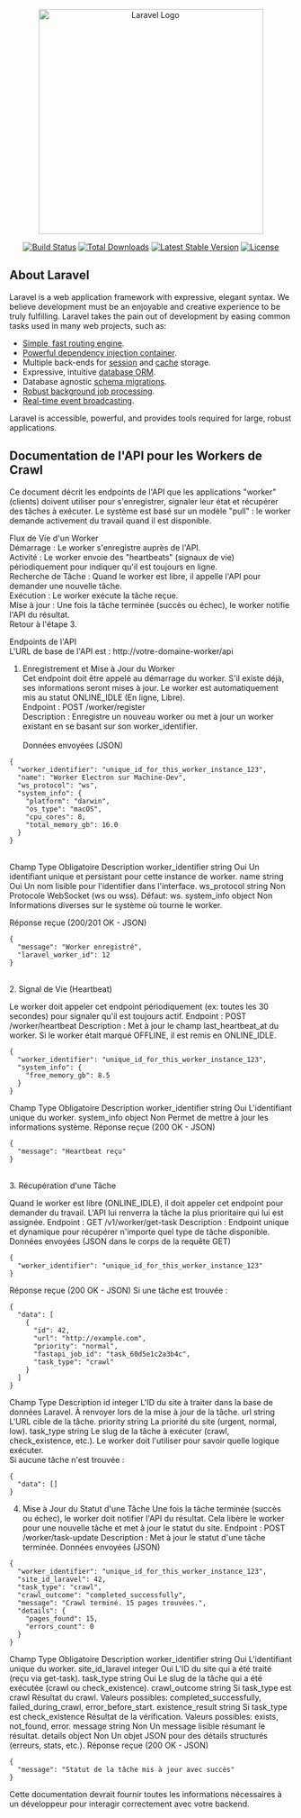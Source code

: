 <p align="center"><a href="https://laravel.com" target="_blank"><img src="https://raw.githubusercontent.com/laravel/art/master/logo-lockup/5%20SVG/2%20CMYK/1%20Full%20Color/laravel-logolockup-cmyk-red.svg" width="400" alt="Laravel Logo"></a></p>

<p align="center">
<a href="https://github.com/laravel/framework/actions"><img src="https://github.com/laravel/framework/workflows/tests/badge.svg" alt="Build Status"></a>
<a href="https://packagist.org/packages/laravel/framework"><img src="https://img.shields.io/packagist/dt/laravel/framework" alt="Total Downloads"></a>
<a href="https://packagist.org/packages/laravel/framework"><img src="https://img.shields.io/packagist/v/laravel/framework" alt="Latest Stable Version"></a>
<a href="https://packagist.org/packages/laravel/framework"><img src="https://img.shields.io/packagist/l/laravel/framework" alt="License"></a>
</p>

## About Laravel

Laravel is a web application framework with expressive, elegant syntax. We believe development must be an enjoyable and creative experience to be truly fulfilling. Laravel takes the pain out of development by easing common tasks used in many web projects, such as:

- [Simple, fast routing engine](https://laravel.com/docs/routing).
- [Powerful dependency injection container](https://laravel.com/docs/container).
- Multiple back-ends for [session](https://laravel.com/docs/session) and [cache](https://laravel.com/docs/cache) storage.
- Expressive, intuitive [database ORM](https://laravel.com/docs/eloquent).
- Database agnostic [schema migrations](https://laravel.com/docs/migrations).
- [Robust background job processing](https://laravel.com/docs/queues).
- [Real-time event broadcasting](https://laravel.com/docs/broadcasting).

Laravel is accessible, powerful, and provides tools required for large, robust applications.

## Documentation de l'API pour les Workers de Crawl

Ce document décrit les endpoints de l'API que les applications "worker" (clients) doivent utiliser pour s'enregistrer, signaler leur état et récupérer des tâches à exécuter. Le système est basé sur un modèle "pull" : le worker demande activement du travail quand il est disponible.

Flux de Vie d'un Worker<br>
Démarrage : Le worker s'enregistre auprès de l'API.<br>
Activité : Le worker envoie des "heartbeats" (signaux de vie) périodiquement pour indiquer qu'il est toujours en ligne.<br>
Recherche de Tâche : Quand le worker est libre, il appelle l'API pour demander une nouvelle tâche.<br>
Exécution : Le worker exécute la tâche reçue.<br>
Mise à jour : Une fois la tâche terminée (succès ou échec), le worker notifie l'API du résultat.<br>
Retour à l'étape 3.<br>

Endpoints de l'API<br>
L'URL de base de l'API est : http://votre-domaine-worker/api

1. Enregistrement et Mise à Jour du Worker<br>
Cet endpoint doit être appelé au démarrage du worker. S'il existe déjà, ses informations seront mises à jour. Le worker est automatiquement mis au statut ONLINE_IDLE (En ligne, Libre).<br>
Endpoint : POST /worker/register<br>
Description : Enregistre un nouveau worker ou met à jour un worker existant en se basant sur son worker_identifier.<br><br>
Données envoyées (JSON)

~~~~
{
  "worker_identifier": "unique_id_for_this_worker_instance_123",
  "name": "Worker Electron sur Machine-Dev",
  "ws_protocol": "ws",
  "system_info": {
    "platform": "darwin",
    "os_type": "macOS",
    "cpu_cores": 8,
    "total_memory_gb": 16.0
  }
}
~~~~
<br>
Champ	Type	Obligatoire	Description
worker_identifier	string	Oui	Un identifiant unique et persistant pour cette instance de worker.
name	string	Oui	Un nom lisible pour l'identifier dans l'interface.
ws_protocol	string	Non	Protocole WebSocket (ws ou wss). Défaut: ws.
system_info	object	Non	Informations diverses sur le système où tourne le worker.

Réponse reçue (200/201 OK - JSON)

~~~~
{
  "message": "Worker enregistré",
  "laravel_worker_id": 12
}
~~~~~
<br>
2. Signal de Vie (Heartbeat)<br>

Le worker doit appeler cet endpoint périodiquement (ex: toutes les 30 secondes) pour signaler qu'il est toujours actif.
Endpoint : POST /worker/heartbeat
Description : Met à jour le champ last_heartbeat_at du worker. Si le worker était marqué OFFLINE, il est remis en ONLINE_IDLE.

~~~
{
  "worker_identifier": "unique_id_for_this_worker_instance_123",
  "system_info": {
    "free_memory_gb": 8.5
  }
}
~~~

Champ	Type	Obligatoire	Description
worker_identifier	string	Oui	L'identifiant unique du worker.
system_info	object	Non	Permet de mettre à jour les informations système.
Réponse reçue (200 OK - JSON)

~~~
{
  "message": "Heartbeat reçu"
}
~~~
<br>
3. Récupération d'une Tâche<br>

Quand le worker est libre (ONLINE_IDLE), il doit appeler cet endpoint pour demander du travail. L'API lui renverra la tâche la plus prioritaire qui lui est assignée.
Endpoint : GET /v1/worker/get-task
Description : Endpoint unique et dynamique pour récupérer n'importe quel type de tâche disponible.
Données envoyées (JSON dans le corps de la requête GET)

~~~
{
  "worker_identifier": "unique_id_for_this_worker_instance_123"
}
~~~

Réponse reçue (200 OK - JSON)
Si une tâche est trouvée :

~~~
{
  "data": [
    {
      "id": 42,
      "url": "http://example.com",
      "priority": "normal",
      "fastapi_job_id": "task_60d5e1c2a3b4c",
      "task_type": "crawl"
    }
  ]
}
~~~

Champ	Type	Description
id	integer	L'ID du site à traiter dans la base de données Laravel. À renvoyer lors de la mise à jour de la tâche.
url	string	L'URL cible de la tâche.
priority	string	La priorité du site (urgent, normal, low).
task_type	string	Le slug de la tâche à exécuter (crawl, check_existence, etc.). Le worker doit l'utiliser pour savoir quelle logique exécuter.
<br>
Si aucune tâche n'est trouvée :

~~~
{
  "data": []
}
~~~

4. Mise à Jour du Statut d'une Tâche
Une fois la tâche terminée (succès ou échec), le worker doit notifier l'API du résultat. Cela libère le worker pour une nouvelle tâche et met à jour le statut du site.
Endpoint : POST /worker/task-update
Description : Met à jour le statut d'une tâche terminée.
Données envoyées (JSON)

~~~
{
  "worker_identifier": "unique_id_for_this_worker_instance_123",
  "site_id_laravel": 42,
  "task_type": "crawl",
  "crawl_outcome": "completed_successfully",
  "message": "Crawl terminé. 15 pages trouvées.",
  "details": {
    "pages_found": 15,
    "errors_count": 0
  }
}
~~~

Champ	Type	Obligatoire	Description
worker_identifier	string	Oui	L'identifiant unique du worker.
site_id_laravel	integer	Oui	L'ID du site qui a été traité (reçu via get-task).
task_type	string	Oui	Le slug de la tâche qui a été exécutée (crawl ou check_existence).
crawl_outcome	string	Si task_type est crawl	Résultat du crawl. Valeurs possibles: completed_successfully, failed_during_crawl, error_before_start.
existence_result	string	Si task_type est check_existence	Résultat de la vérification. Valeurs possibles: exists, not_found, error.
message	string	Non	Un message lisible résumant le résultat.
details	object	Non	Un objet JSON pour des détails structurés (erreurs, stats, etc.).
Réponse reçue (200 OK - JSON)

~~~
{
  "message": "Statut de la tâche mis à jour avec succès"
}
~~~

Cette documentation devrait fournir toutes les informations nécessaires à un développeur pour interagir correctement avec votre backend.